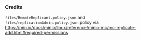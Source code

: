 ### Credits

`files/RemoteReplicant.policy.json` and `files/replicationAdmin.policy.json` policy via https://min.io/docs/minio/linux/reference/minio-mc/mc-replicate-add.html#required-permissions

